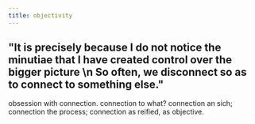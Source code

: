 ```yaml
---
title: objectivity
---
```


## "It is precisely because I do not notice the minutiae that I have created control over the bigger picture \n So often, we disconnect so as to connect to something else."
obsession with connection. connection to what? connection an sich; connection the process; connection as reified, as objective.
##
